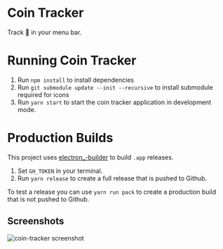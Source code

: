# Coin Tracker

Track :money_with_wings: in your menu bar.

# Running Coin Tracker

1. Run `npm install` to install dependencies
1. Run `git submodule update --init --recursive` to install submodule required for icons
1. Run `yarn start` to start the coin tracker application in development mode.

# Production Builds

This project uses
[electron\_-builder](https://github.com/badams/electron-builder) to build `.app`
releases.

1. Set `GH_TOKEN` in your terminal.
1. Run `yarn release` to create a full release that is pushed to Github.

To test a release you can use `yarn run pack` to create a production build that
is not pushed to Github.

## Screenshots

![coin-tracker screenshot](https://user-images.githubusercontent.com/342554/34344394-7e18e318-e9b3-11e7-89f4-9de5a2bbfbd1.png)
